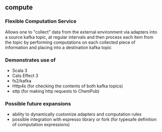 ## compute

### Flexible Computation Service

Allows one to "collect" data from the external environment via adapters
into a source kafka topic, at regular intervals and then process each item 
from the topic by performing computations on each collected piece of 
information and placing into a destination kafka topic

### Demonstrates use of

* Scala 3
* Cats Effect 3
* fs2/kafka
* Http4s (for checking the contents of both kafka topics)
* sttp (for making http requests to ChemPub)

### Possible future expansions

- ability to dynamically customize adapters and computation rules
- possible integration with espresso library or fork (for typesafe definition of computation expressions)